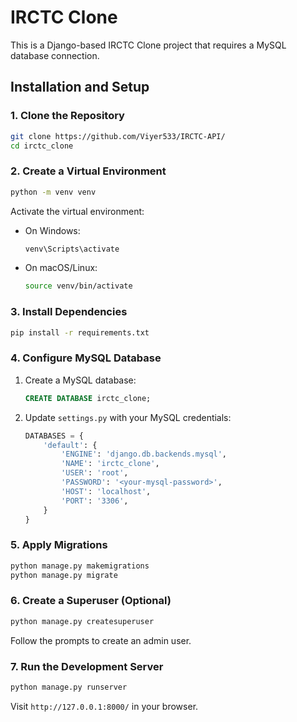 # IRCTC Clone

This is a Django-based IRCTC Clone project that requires a MySQL database connection.

## Installation and Setup

### 1. Clone the Repository

```sh
git clone https://github.com/Viyer533/IRCTC-API/
cd irctc_clone
```

### 2. Create a Virtual Environment

```sh
python -m venv venv
```

Activate the virtual environment:

- On Windows:
  ```sh
  venv\Scripts\activate
  ```
- On macOS/Linux:
  ```sh
  source venv/bin/activate
  ```

### 3. Install Dependencies

```sh
pip install -r requirements.txt
```

### 4. Configure MySQL Database

1. Create a MySQL database:
   ```sql
   CREATE DATABASE irctc_clone;
   ```

2. Update `settings.py` with your MySQL credentials:

   ```python
   DATABASES = {
       'default': {
           'ENGINE': 'django.db.backends.mysql',
           'NAME': 'irctc_clone',
           'USER': 'root',
           'PASSWORD': '<your-mysql-password>',
           'HOST': 'localhost',
           'PORT': '3306',
       }
   }
   ```

### 5. Apply Migrations

```sh
python manage.py makemigrations
python manage.py migrate
```

### 6. Create a Superuser (Optional)

```sh
python manage.py createsuperuser
```

Follow the prompts to create an admin user.

### 7. Run the Development Server

```sh
python manage.py runserver
```

Visit `http://127.0.0.1:8000/` in your browser.
